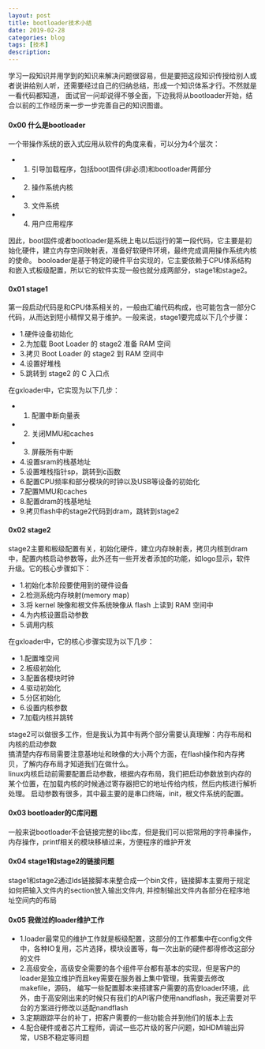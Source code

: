```yaml
---
layout: post
title: bootloader技术小结
date: 2019-02-28
categories: blog
tags: [技术]
description: 
---
```

学习一段知识并用学到的知识来解决问题很容易，但是要把这段知识传授给别人或者说讲给别人听，还需要经过自己的归纳总结，形成一个知识体系才行。不然就是一看代码都知道，
面试官一问却说得不够全面，下边我将从bootloader开始，结合以前的工作经历来一步一步完善自己的知识图谱。

#### 0x00 什么是bootloader
一个带操作系统的嵌入式应用从软件的角度来看，可以分为4个层次：
- 1. 引导加载程序，包括boot固件(非必须)和bootloader两部分
- 2. 操作系统内核
- 3. 文件系统
- 4. 用户应用程序

因此，boot固件或者bootloader是系统上电以后运行的第一段代码，它主要是初始化硬件，建立内存空间映射表，准备好软硬件环境，最终完成调用操作系统内核的使命。
booloader是基于特定的硬件平台实现的，它主要依赖于CPU体系结构和嵌入式板级配置，所以它的软件实现一般也就分成两部分，stage1和stage2。

#### 0x01 stage1
第一段启动代码是和CPU体系相关的，一般由汇编代码构成，也可能包含一部分C代码，从而达到短小精悍又易于维护。一般来说，stage1要完成以下几个步骤：
 - 1.硬件设备初始化
 - 2.为加载 Boot Loader 的 stage2 准备 RAM 空间
 - 3.拷贝 Boot Loader 的 stage2 到 RAM 空间中
 - 4.设置好堆栈
 - 5.跳转到 stage2 的 C 入口点

 在gxloader中，它实现为以下几步：
 - 1. 配置中断向量表
 - 2. 关闭MMU和caches
 - 3. 屏蔽所有中断
 - 4.设置sram的栈基地址
 - 5.设置堆栈指针sp，跳转到c函数
 - 6.配置CPU频率和部分模块的时钟以及USB等设备的初始化
 - 7.配置MMU和caches
 - 8.配置dram的栈基地址
 - 9.拷贝flash中的stage2代码到dram，跳转到stage2

#### 0x02 stage2 
stage2主要和板级配置有关，初始化硬件，建立内存映射表，拷贝内核到dram中，配置内核启动参数等，此外还有一些开发者添加的功能，如logo显示，软件升级。它的核心步骤如下：
- 1.初始化本阶段要使用到的硬件设备
- 2.检测系统内存映射(memory map)
- 3.将 kernel 映像和根文件系统映像从 flash 上读到 RAM 空间中
- 4.为内核设置启动参数
- 5.调用内核

在gxloader中，它的核心步骤实现为以下几步：
- 1.配置堆空间
- 2.板级初始化
- 3.配置各模块时钟
- 4.驱动初始化
- 5.分区初始化
- 6.设置内核参数
- 7.加载内核并跳转

stage2可以做很多工作，但是我认为其中有两个部分需要认真理解：内存布局和内核的启动参数      
搞清楚内存布局需要注意基地址和映像的大小两个方面，在flash操作和内存拷贝，了解内存布局才知道我们在做什么。     
linux内核启动前需要配置启动参数，根据内存布局，我们把启动参数放到内存的某个位置，在加载内核的时候通过寄存器把它的地址传给内核，然后内核进行解析处理。
启动参数有很多，其中最主要的是串口终端，init，根文件系统的配置。

#### 0x03 bootloader的C库问题
一般来说bootloader不会链接完整的libc库，但是我们可以把常用的字符串操作，内存操作，printf相关的模块移植过来，方便程序的维护开发

#### 0x04 stage1和stage2的链接问题
stage1和stage2通过lds链接脚本来整合成一个bin文件，链接脚本主要用于规定如何把输入文件内的section放入输出文件内, 并控制输出文件内各部分在程序地址空间内的布局

#### 0x05 我做过的loader维护工作
- 1.loader最常见的维护工作就是板级配置，这部分的工作都集中在config文件中，各种IO复用，芯片选择，模块设置等，每一次出新的硬件都得修改这部分的文件
- 2.高级安全，高级安全需要的各个组件平台都有基本的实现，但是客户的loader是独立维护而且key需要在服务器上集中管理，我需要去修改makefile，源码，
编写一些配置脚本来搭建客户需要的高安loader环境，此外，由于高安刚出来的时候只有我们的API客户使用nandflash，我还需要对平台的方案进行修改以适配nandflash
- 3.定期跟踪平台的补丁，把客户需要的一些功能合并到他们的版本上去
- 4.配合硬件或者芯片工程师，调试一些芯片级的客户问题，如HDMI输出异常，USB不稳定等问题
